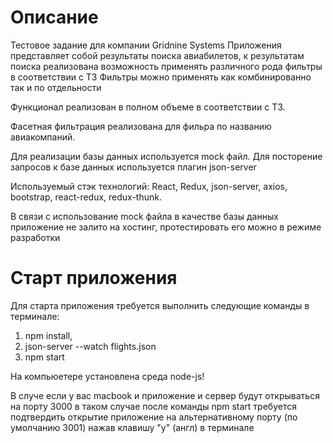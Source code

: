 # Описание

Тестовое задание для компании Gridnine Systems
Приложения представляет собой результаты поиска авиабилетов, к результатам поиска реализована возможность применять различного рода фильтры в соответствии с ТЗ 
Фильтры можно применять как комбинированно так и по отдельности

Функционал реализован в полном объеме в соответствии с ТЗ.

Фасетная фильтрация реализована для фильра по названию авиакомпаний.

Для реализации базы данных используется mock файл. Для посторение запросов к базе данных используется плагин json-server

Используемый стэк технологий: React, Redux, json-server, axios, bootstrap, react-redux, redux-thunk.

В связи с использование mock файла в качестве базы данных приложение не залито на хостинг, протестировать его можно в режиме разработки

# Старт приложения 

Для старта приложения требуется выполнить следующие команды в терминале:

1) npm install,
2) json-server --watch flights.json
3) npm start

На компьюетере установлена среда node-js!

В случе если у вас macbook и приложение и сервер будут открываться на порту 3000 в таком случае после команды npm start требуется подтвердить открытие приложение на альтернативному порту (по умолчанию 3001) нажав клавишу "y" (англ) в терминале 




